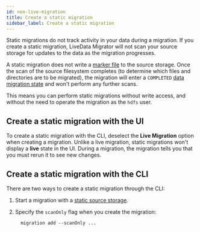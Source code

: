```yaml
---
id: non-live-migration
title: Create a static migration
sidebar_label: Create a static migration
---
```


Static migrations do not track activity in your data during a migration. If you create a static migration, LiveData Migrator will not scan your source storage for updates to the data as the migration progresses.

A static migration does not write a [marker file](./configuration-ldm.md/#hdfs-marker-storage) to the source storage. Once the scan of the source filesystem completes (to determine which files and directories are to be migrated), the migration will enter a `COMPLETED` [data migration state](./manage-migrations.md/#data-migration-states) and won't perform any further scans.

This means you can perform static migrations without write access, and without the need to operate the migration as the `hdfs` user.

## Create a static migration with the UI

To create a static migration with the CLI, deselect the **Live Migration** option when creating a migration. Unlike a live migration, static migrations won't display a **live** state in the UI. During a migration, the migration tells you that you must rerun it to see new changes.

## Create a static migration with the CLI

There are two ways to create a static migration through the CLI:

1. Start a migration with a [static source storage](./configure-storage.md#configure-static-storage).
1. Specify the `scanOnly` flag when you create the migration:

    ```text="Code"
      migration add --scanOnly ...
    ```

